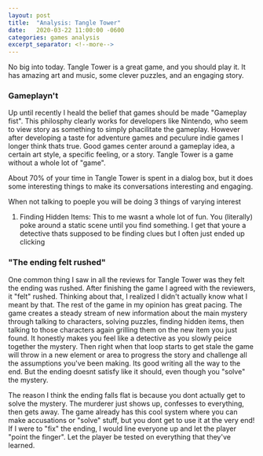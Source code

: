 ```yaml
---
layout: post
title:  "Analysis: Tangle Tower"
date:   2020-03-22 11:00:00 -0600
categories: games analysis
excerpt_separator: <!--more-->
---
```


No big into today. Tangle Tower is a great game, and you should play it. It has amazing art and music, some clever puzzles, and an engaging story.

### Gameplayn't
Up until recently I heald the belief that games should be made "Gameplay fist". This philosphy clearly works for developers like Nintendo, who seem to view story as something to simply phacilitate the gameplay. However after developing a taste for adventure games and peculure indie games I longer think thats true. Good games center around a gameplay idea, a certain art style, a specific feeling, or a story. Tangle Tower is a game without a whole lot of "game". 


About 70% of your time in Tangle Tower is spent in a dialog box, but it does some interesting things to make its conversations interesting and engaging. 

When not talking to poeple you will be doing 3 things of varying interest
1. Finding Hidden Items: This to me wasnt a whole lot of fun. You (literally) poke around a static scene until you find something. I get that youre a detective thats supposed to be finding clues but I often just ended up clicking


 
### "The ending felt rushed"
One common thing I saw in all the reviews for Tangle Tower was they felt the ending was rushed. After finishing the game I agreed with the reviewers, it "felt" rushed. Thinking about that, I realized I didn't actually know what I meant by that. The rest of the game in my opinion has great pacing. The game creates a steady stream of new information about the main mystery through talking to characters, solving puzzles, finding hidden items, then talking to those characters again grilling them on the new item you just found. It honestly makes you feel like a detective as you slowly peice together the mystery. Then right when that loop starts to get stale the game will throw in a new element or area to progress the story and challenge all the assumptions you've been making. Its good writing all the way to the end. But the ending doesnt satisfy like it should, even though you "solve" the mystery.

The reason I think the ending falls flat is because you dont actually get to solve the mystery. The murderer just shows up, confesses to everything, then gets away. The game already has this cool system where you can make accusations or "solve" stuff, but you dont get to use it at the very end! If I were to "fix" the ending, I would line everyone up and let the player "point the finger". Let the player be tested on everything that they've learned.
